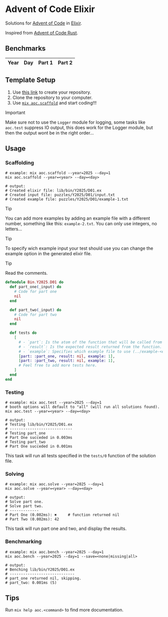 # Advent of Code Elixir

Solutions for [Advent of Code](https://adventofcode.com/) in [Elixir](https://elixir-lang.org).

Inspired from [Advent of Code Rust](https://github.com/fspoettel/advent-of-code-rust).

<!--- benchmarking table --->
## Benchmarks

| Year | Day | Part 1 | Part 2 |
| :---: | :---: | :---: | :---: |
<!--- benchmarking table --->

## Template Setup

1. Use [this link](https://github.com/bnsdlr/adventofcode-elixir/generate) to create your repository.
2. Clone the repository to your computer.
3. Use [`mix aoc.scaffold`](https://github.com/bnsdlr/adventofcode-elixir?tab=readme-ov-file#scaffolding) and start coding!!!

> [!IMPORTANT] 
> Make sure not to use the `Logger` module for logging, some tasks like `aoc.test` suppress IO output, this does work for the Logger module, but then the output wont be in the right order...

## Usage

### Scaffolding

```shell
# example: mix aoc.scaffold --year=2025 --day=1
mix aoc.scaffold --year=<year> --day=<day>

# output:
# Created elixir file: lib/bin/Y2025/D01.ex
# Created input file: puzzles/Y2025/D01/input.txt
# Created example file: puzzles/Y2025/D01/example-1.txt
```

> [!TIP]
> You can add more examples by adding an example file with a different number, something like this: `example-2.txt`.
> You can only use integers, no letters...

> [!TIP]
> To specify wich example input your test should use you can change the example option in the generated elixir file.

> [!TIP]
> Read the comments.

```elixir
defmodule Bin.Y2025.D01 do
  def part_one(_input) do
    # Code for part one
    nil
  end

  def part_two(_input) do
    # Code for part two
    nil
  end

  def tests do
    [
      # - `part`: Is the atom of the function that will be called from the test.
      # - `result`: Is the expected result returned from the function.
      # - `example`: Specifies which example file to use (../example-<example>.txt).
      [part: :part_one, result: nil, example: 1],
      [part: :part_two, result: nil, example: 1],
      # Feel free to add more tests here.
    ]
  end
end
```

### Testing

```shell
# example: mix aoc.test --year=2025 --day=1
# booth options will default to "all" (will run all solutions found).
mix aoc.test --year=<year> --day=<day>

# output:
# Testing lib/bin/Y2025/D01.ex
# ----------------------------
# Testing part_one
# Part One succeded in 0.003ms
# Testing part_two
# Part One succeded in 0.001ms
```

This task will run all tests specified in the `tests/0` function of the solution file.

### Solving

```shell
# example: mix aoc.solve --year=2025 --day=1
mix aoc.solve --year=<year> --day=<day>

# output:
# Solve part one.
# Solve part two.
# -------------
# Part One (0.002ms): ✖     # function returned nil
# Part Two (0.002ms): 42
```

This task will run part one and two, and display the results. 

### Benchmarking

```shell
# example: mix aoc.bench --year=2025 --day=1
mix aoc.bench --year=2025 --day=1 --save=<none|missing|all>

# output:
# Benching lib/bin/Y2025/D01.ex
# -----------------------------
# part_one returned nil, skipping.
# part_two: 0.001ms (5)
```

## Tips

Run `mix help aoc.<command>` to find more documentation.
